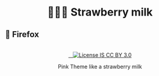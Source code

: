 <h1 align="center">🍓🥛🎨 Strawberry milk</h1>

## 🦊 Firefox
<div align="center">
    <img src="https://addons.cdn.mozilla.net/user-media/version-previews/full/1403/1403881.png" alt="" />
</div>
<br>
<div align="center">
    <a href="https://addons.mozilla.org/ko/firefox/addon/theme-strawberry-milk/">
        <img src="https://img.shields.io/amo/v/theme-strawberry-milk.svg?style=flat-square" alt="" />
        <img src="https://img.shields.io/amo/users/theme-strawberry-milk.svg?style=flat-square" alt="" />
    </a>
    <a href="https://addons.mozilla.org/ko/firefox/addon/theme-strawberry-milk/reviews/">
        <img src="https://img.shields.io/amo/stars/theme-strawberry-milk.svg?style=flat-square" alt="" />
    </a>
    <a href="./LICENSE">
        <img src="https://img.shields.io/badge/license-CC_BY_3.0-informational.svg?style=flat-square" alt="License IS CC BY 3.0" />
    </a>
</div>
<p align="center">Pink Theme like a strawberry milk</p>
